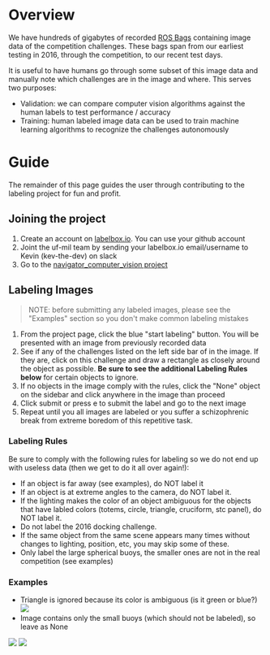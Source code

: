 # Overview
We have hundreds of gigabytes of recorded [ROS Bags](http://wiki.ros.org/Bags) containing image data of the competition challenges. These bags span from our earliest testing in 2016, through the competition, to our recent test days. 

It is useful to have humans go through some subset of this image data and manually note which challenges are in the image and where. This serves two purposes:

* Validation: we can compare computer vision algorithms against the human labels to test performance / accuracy
* Training: human labeled image data can be used to train machine learning algorithms to recognize the challenges autonomously

#  Guide
The remainder of this page guides the user through contributing to the labeling project for fun and profit.

## Joining the project

1. Create an account on [labelbox.io](http://labelbox.io/). You can use your github account
1. Joint the uf-mil team by sending your labelbox.io email/username to Kevin (kev-the-dev) on slack
1. Go to the [navigator_computer_vision project](https://app.labelbox.com/projects/cjm82v7349sed0780ftl7pawi/overview)

## Labeling Images

> NOTE: before submitting any labeled images, please see the "Examples" section so you don't make common labeling mistakes

1. From the project page, click the blue "start labeling" button.  You will be presented with an image from previously recorded data
1. See if any of the challenges listed on the left side bar of in the image. If they are, click on this challenge and draw a rectangle as closely around the object as possible. **Be sure to see the additional Labeling Rules below** for certain objects to ignore.
1. If no objects in the image comply with the rules, click the "None" object on the sidebar and click anywhere in the image than proceed
1. Click submit or press e to submit the label and go to the next image
1. Repeat until you all images are labeled or you suffer a schizophrenic break from extreme boredom of this repetitive task. 

### Labeling Rules
Be sure to comply with the following rules for labeling so we do not end up with useless data (then we get to do it all over again!):

* If an object is far away (see examples), do NOT label it
* If an object is at extreme angles to the camera, do NOT label it.
* If the lighting makes the color of an object ambiguous for the objects that have labled colors (totems, circle, triangle, cruciform, stc panel), do NOT label it.
* Do not label the 2016 docking challenge.
* If the same object from the same scene appears many times without changes to lighting, position, etc, you may skip some of these.
* Only label the large spherical buoys, the smaller ones are not in the real competition (see examples)


### Examples
* Triangle is ignored because its color is ambiguous (is it green or blue?)
![](https://i.imgur.com/Qp1sMeU.png)
* Image contains only the small buoys (which should not be labeled), so leave as None


![](https://i.imgur.com/Qp1sMeU.png)
![](https://i.imgur.com/Qp1sMeU.png)

